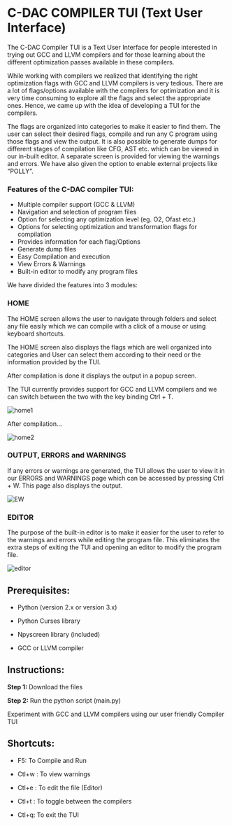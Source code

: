 # C-DAC COMPILER TUI (Text User Interface)

The C-DAC Compiler TUI is a Text User Interface for people interested in trying out GCC and LLVM compilers and for those learning about the different optimization passes available in these compilers. 


While working with compilers we realized that identifying the right optimization flags with GCC and LLVM compilers is very tedious. There are a lot of flags/options available with the compilers for optimization and it is very time consuming to explore all the flags and select the appropriate ones. Hence, we came up with the idea of developing a TUI for the compilers. 


The flags are organized into categories to make it easier to find them. The user can select their desired flags, compile and run any C program using those flags and view the output. It is also possible to generate dumps for different stages of compilation like CFG, AST etc. which can be viewed in our in-built editor. A separate screen is provided for viewing the warnings and errors.
We have also given the option to enable external projects like “POLLY”.




### Features of the C-DAC compiler TUI:
* Multiple compiler support (GCC & LLVM)
* Navigation and selection of program files
* Option for selecting any optimization level (eg. O2, Ofast etc.)
* Options for selecting optimization and transformation flags for compilation
* Provides information for each flag/Options
* Generate dump files
* Easy Compilation and execution
* View Errors & Warnings
* Built-in editor to modify any program files


We have divided the features into 3 modules:


### HOME

The HOME screen allows the user to navigate through folders and select any file easily which we can compile with a click of a mouse or using keyboard shortcuts.

The HOME screen also displays the flags which are well organized into categories and User can select them according to their need or the information provided by the TUI. 

After compilation is done it displays the output in a popup screen.

The TUI currently provides support for GCC and LLVM compilers and we can switch between the two with the key binding Ctrl + T.


![home1](https://user-images.githubusercontent.com/131694745/235908560-c850adb7-8db6-469e-8b80-e86f483fa5d5.png)

After compilation...

![home2](https://user-images.githubusercontent.com/131694745/235908949-085b5467-94b2-4a1a-be4a-f5d713c69825.png)


### OUTPUT, ERRORS and WARNINGS

If any errors or warnings are generated, the TUI allows the user to view it in our ERRORS and WARNINGS page which can be accessed by pressing Ctrl + W. This page also displays the output.


![EW](https://user-images.githubusercontent.com/131694745/235909009-cd1bc3b4-375d-4235-8500-661aafc1d6c2.png)



### EDITOR

The purpose of the built-in editor is to make it easier for the user to refer to the warnings and errors while editing the program file. This eliminates the extra steps of exiting the TUI and opening an editor to modify the program file.


![editor](https://user-images.githubusercontent.com/131694745/235909086-fe273cce-8ed1-45c5-9527-1a4f36398fd5.png)





## Prerequisites:

  * Python (version 2.x or version 3.x)
  
  * Python Curses library
  
  * Npyscreen library (included)
  
  * GCC or LLVM compiler
  
  
## Instructions:

  **Step 1:** Download the files
  
  **Step 2:** Run the python script (main.py)


Experiment with GCC and LLVM compilers using our user friendly Compiler TUI 

## Shortcuts:

  * F5: To Compile and Run
  
  * Ctl+w : To view warnings
  
  * Ctl+e : To edit the file (Editor)
  
  * Ctl+t : To toggle between the compilers
  
  * Ctl+q: To exit the TUI
  

